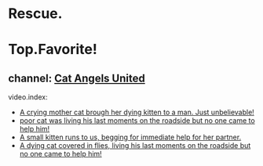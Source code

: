 # Rescue.

# Top.Favorite!
## channel: [Cat Angels United](https://www.youtube.com/@CatAngelsUnited)

video.index:
- [A crying mother cat brough her dying kitten to a man. Just unbelievable!](https://youtu.be/M5CTlPFTpPI)
- [poor cat was living his last moments on the roadside but no one came to help him!](https://youtu.be/LJZQnjk6uao)
- [A small kitten runs to us, begging for immediate help for her partner.](https://youtu.be/lZiRKLZZLJs)
- [A dying cat covered in flies, living his last moments on the roadside but no one came to help him!](https://youtu.be/mSe3izIani4)
